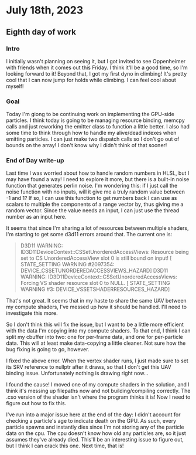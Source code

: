 # July 18th, 2023

## Eighth day of work

### Intro

I initially wasn't planning on seeing it, but I got invited to see Oppenheimer with friends when it comes out this Friday. I think it'll be a good time, so I'm looking forward to it! Beyond that, I got my first dyno in climbing! It's pretty cool that I can now jump for holds while climbing. I can feel cool about myself!

### Goal

Today I'm giong to be continuing work on implementing the GPU-side particles. I think today is going to be managing resource binding, memcpy calls and just reworking the emitter class to function a little better. I also had some time to think through how to handle my alive/dead indexes when emitting particles. I can just make two dispatch calls so I don't go out of bounds on the array! I don't know why I didn't think of that sooner!

### End of Day write-up

Last time I was worried about how to handle random numbers in HLSL, but I may have found a way! I need to explore it more, but there is a built-in noise function that generates perlin noise. I'm wondering this: if I just call the noise function with no inputs, will it give me a truly random value between -1 and 1? If so, I can use this function to get numbers back I can use as scalars to multiple the components of a range vector by, thus giving me a random vector. Since the value needs an input, I can just use the thread number as an input here.

It seems that since I'm sharing a lot of resources between multiple shaders, I'm starting to get some d3d11 errors around that. The current one is:

> D3D11 WARNING: ID3D11DeviceContext::CSSetUnorderedAccessViews: Resource being set to CS UnorderedAccessView slot 0 is still bound on input! [ STATE_SETTING WARNING #2097354: DEVICE_CSSETUNORDEREDACCESSVIEWS_HAZARD]
> D3D11 WARNING: ID3D11DeviceContext::CSSetUnorderedAccessViews: Forcing VS shader resource slot 0 to NULL. [ STATE_SETTING WARNING #3: DEVICE_VSSETSHADERRESOURCES_HAZARD]

That's not great. It seems that in my haste to share the same UAV between my compute shaders, I've messed up how it should be handled. I'll need to investigate this more.

So I don't think this will fix the issue, but I want to be a little more efficient with the data I'm copying into my compute shaders. To that end, I think I can split my cbuffer into two: one for per-frame data, and one for per-particle data. This will at least make data-copying a little cleaner. Not sure how the bug fixing is going to go, however.

I fixed the above error. When the vertex shader runs, I just made sure to set its SRV reference to nullptr after it draws, so that I don't get this UAV binding issue. Unfortunately nothing is drawing right now...

I found the cause! I moved one of my compute shaders in the solution, and I think it's messing up filepaths now and not building/compiling correctly. The .cso version of the shader isn't where the program thinks it is! Now I need to figure out how to fix this.

I've run into a major issue here at the end of the day: I didn't account for checking a particle's age to indicate death on the GPU. As such, every particle spawns and instantly dies since I'm not storing any of the particle data on the cpu. The cpu doesn't know how old any particles are, so it just assumes they've already died. This'll be an interesting issue to figure out, but I think I can crack this one. Next time, that is!